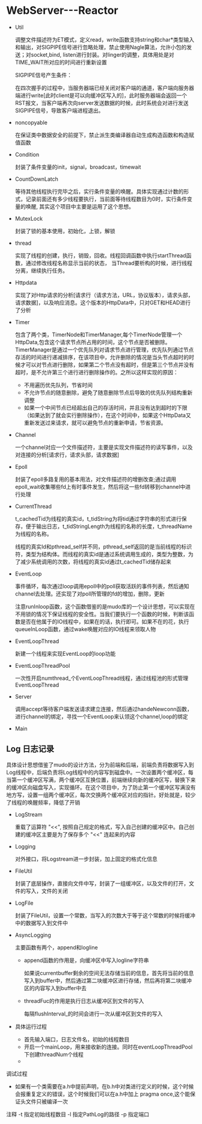 # WebServer---Reactor



* Util

  调整文件描述符为ET模式，定义read，write函数支持string和char*类型输入和输出，对SIGPIPE信号进行忽略处理，禁止使用Nagle算法，允许小包的发送；对socket,bind, listen进行封装。对linger的调整，具体用处是对TIME_WAIT所对应的时间进行重新设置

  SIGPIPE信号产生条件：

  在四次握手的过程中，当服务器端已经关闭对客户端的通道，客户端向服务器端进行write[此时client是可以向缓冲区写入的]，此时服务器端会返回一个RST报文，当客户端再次向server发送数据的时候，此时系统会对进行发送SIGPIPE信号，导致客户端进程退出。

* noncopyable

  在保证类中数据安全的前提下，禁止派生类编译器自动生成构造函数和构造赋值函数

* Condition

  封装了条件变量的init，signal，broadcast，timewait

* CountDownLatch

   等待其他线程执行完毕之后，实行条件变量的唤醒。具体实现通过计数的形式，记录前面还有多少线程要执行，当前面等待线程数目为0时，实行条件变量的唤醒, 其实这个项目中主要是运用了这个思想。

* MutexLock

  封装了锁的基本使用，初始化，上锁，解锁

* thread

  实现了线程的创建，执行，销毁，回收。线程回调函数中执行startThread函数，通过修改线程名称显示当前的状态， 当Thread要析构的时候，进行线程分离，继续执行任务。
  
* Httpdata

   实现了对Http请求的分析[请求行（请求方法，URL，协议版本），请求头部，请求数据]，以及响应消息。这个版本的HttpData中，只对GET和HEAD进行了分析

* Timer

   包含了两个类，TimerNode和TimerManager,每个TimerNode管理一个HttpData,包含这个请求节点所占用的时间，这个节点是否被删除。TimerManager是通过一个优先队列对请求节点进行管理，优先队列通过节点存活的时间进行递减排序，在该项目中，允许删除的情况是当头节点超时的时候才可以对节点进行删除，如果第二个节点没有超时，但是第三个节点并没有超时，是不允许第三个进行进行删除操作的。之所以这样实现的原因：

   * 不用遍历优先队列，节省时间
   * 不允许节点的随意删除，避免了随意删除节点后导致的优先队列结构重新调整
   * 如果一个中间节点已经超出自己的存活时间，并且没有达到超时的下限（如果达到了就会实行删除操作），在这个时间中，如果这个HttpData又重新发送过来请求，就可以避免节点的重新申请，节省资源。 

* Channel

   一个channel对应一个文件描述符，主要是实现文件描述符的读写事件，以及对连接的分析[请求行，请求头部，请求数据]

* Epoll

   封装了epoll多路复用的基本用法，对文件描述符的增删改查;通过调用epoll_wait收集哪些fd上有时事件发生，然后将这一些fd转移到channel中进行处理

* CurrentThread

   t_cachedTid为线程的真实id，t_tidString为将tid通过字符串的形式进行保存，便于输出日志，t_tidStringLength为线程的名称的长度，t_threadName为线程的名称。

   线程的真实Id和pthread_self并不同，pthread_self返回的是当前线程的标识符，类型为结构体。而线程的真实id是通过系统调用生成的，类型为整数，为了减少系统调用的次数，将线程的真实id通过t_cachedTid储存起来

* EventLoop

    事件循环，每次通过loop调用epoll中的poll获取活跃的事件列表，然后通知channel去处理。还实现了对poll所管理的fd的增加，删除，更新

    注意runInloop函数，这个函数借鉴的是mudo库的一个设计思想，可以实现在不用锁的情况下保证线程的安全性。当我们要执行一个函数的时候，判断该函数是否在他属于的IO线程中，如果在的话，执行即可。如果不在的花，执行queueInLoop函数，通过wake唤醒对应的IO线程来领取人物

* EventLoopThread

   新建一个线程来实现EventLoop的loop功能

* EventLoopThreadPool

   一次性开启numthread_个EventLoopThread线程，通过线程池的形式管理EventLoopThread 

* Server

   调用accept等待客户端发送请求建立连接，然后通过handeNewconn函数，进行channel的绑定，寻找一个EventLoop来认领这个channel,loop的绑定

* Main

   

## Log 日志记录

  具体设计思想借鉴了mudo的设计方法，分为前端和后端，前端负责将数据写入到Log线程中，后端负责将Log线程中的内容写到磁盘中。一次设置两个缓冲区，每当第一个缓冲区写满，两个缓冲区互换位置，前端继续向新的缓冲区写，替换下来的缓冲区向磁盘写入，实现循环。在这个项目中，为了防止第一个缓冲区写满没有地方写，设置一组两个缓冲区，每次交换两个缓冲区对应的指针。好处就是，较少了线程的唤醒频率，降低了开销

* LogStream

  重载了运算符 "<<", 按照自己规定的格式，写入自己创建的缓冲区中。自己创建的缓冲区主要是为了保存多个 "<<" 连起来的内容

* Logging

  对外接口，将Logstream进一步封装，加上固定的格式化信息

* FileUtil

  封装了底层操作，直接向文件中写，封装了一组缓冲区，以及文件的打开，文件的写入，文件的关闭

* LogFile

  封装了FileUtil，设置一个常数，当写入的次数大于等于这个常数的时候将缓冲中的数据写入到文件中

* AsyncLogging

  主要函数有两个，append和logline
  
  * append函数的作用是，向缓冲区中写入logline字符串
  
    如果说currentbuffer剩余的空间无法存储当前的信息，首先将当前的信息写入到buffer中，然后通过第二块缓冲区进行存储，然后再将第二块缓冲区的内容写入到buffer中去
  
  * threadFuc的作用是执行日志从缓冲区到文件的写入
  
    每隔flushInterval_的时间会进行一次从缓冲区到文件的写入

* 具体运行过程
  * 首先输入端口，日志文件名，初始的线程数目
  * 开启一个mainLoop，用来接收新的连接。同时在eventLoopThreadPool下创建threadNum个线程
  * 




调试过程
* 如果有一个类需要在a.h中提前声明，在b.h中对类进行定义的时候，这个时候会报重复定义的错误，这个时候我们可以在a.h中加上 pragma once,这个能保证头文件只被编译一次

注释
-t  指定初始线程数目
-l  指定PathLog的路径
-p  指定端口









